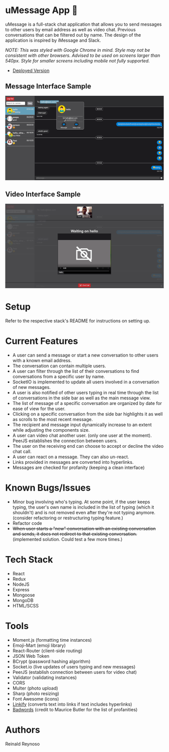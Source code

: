 # uMessage App 📱

uMessage is a full-stack chat application that allows you to send messages to other users by email address as well as video chat. Previous conversations that can be filtered out by name. The design of the application is inspired by iMessage and Slack. 

*NOTE: This was styled with Google Chrome in mind. Style may not be consistent with other browsers. Advised to be used on screens larger than 540px. Style for smaller screens including mobile not fully supported.*

* [Deployed Version](https://umessenger-frontend.herokuapp.com/)

## Message Interface Sample

![Image of Message](frontend/public/sample-image/message-sample.png)

## Video Interface Sample

![Image of Video](frontend/public/sample-image/video-sample.png)

# Setup

Refer to the respective stack's README for instructions on setting up.

# Current Features

* A user can send a message or start a new conversation to other users with a known email address. 
* The conversation can contain multiple users.
* A user can filter through the list of their conversations to find conversations from a specific user by name.
* SocketIO is implemented to update all users involved in a conversation of new messages.
* A user is also notified of other users typing in real time through the list of conversations in the side bar as well as the main message view.
* The list of message of a specific conversation are organized by date for ease of view for the user.
* Clicking on a specific conversation from the side bar highlights it as well as scrolls to the most recent message.
* The recipient and message input dynamically increase to an extent while adjusting the components size.
* A user can video chat another user. (only one user at the moment). PeerJS establishes the connection between users.
* The user on the receiving end can choose to accept or decline the video chat call.
* A user can react on a message. They can also un-react.
* Links provided in messages are converted into hyperlinks.
* Messages are checked for profanity (keeping a clean interface)

# Known Bugs/Issues
* Minor bug involving who's typing. At some point, if the user keeps typing, the user's own name is included in the list of typing (which it shouldn't) and is not removed even after they're not typing anymore. (consider refactoring or restructuring typing feature.)
* Refactor code
* ~~When user starts a "new" conversation with an existing conversation and sends, it does not redirect to that existing conversation.~~ (implemented solution. Could test a few more times.)

# Tech Stack

* React
* Redux
* NodeJS
* Express
* Mongoose
* MongoDB
* HTML/SCSS

# Tools

* Moment.js (formatting time instances)
* Emoji-Mart (emoji library)
* React-Router (client-side routing)
* JSON Web Token 
* BCrypt (password hashing algorithm)
* Socket.io (live updates of users typing and new messages) 
* PeerJS (establish connection between users for video chat)
* Validator (validating instances)
* CORS
* Multer (photo upload)
* Sharp (photo resizing)
* Font Awesome (icons)
* [Linkify](https://soapbox.github.io/linkifyjs/docs/linkify-react.html) (converts text into links if text includes hyperlinks)
* [Badwords](https://github.com/MauriceButler/badwords) (credit to Maurice Butler for the list of profanities)

# Authors
Reinald Reynoso